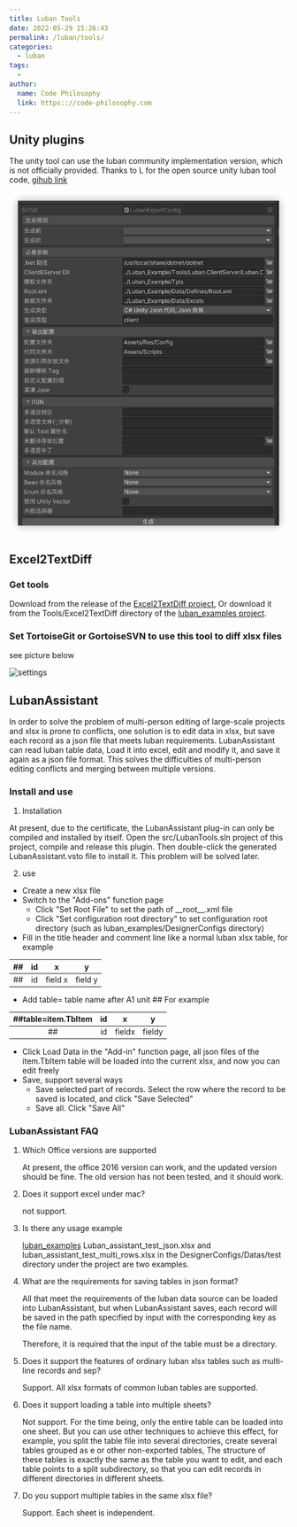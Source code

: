 ```yaml
---
title: Luban Tools
date: 2022-05-29 15:26:43
permalink: /luban/tools/
categories:
  - luban
tags:
  - 
author: 
  name: Code Philosophy
  link: https:://code-philosophy.com
---
```


## Unity plugins

The unity tool can use the luban community implementation version, which is not officially provided. Thanks to L for the open source unity luban tool code, [gihub link](https://github.com/LiuOcean/Luban_Unity_GUI)

![GUI](/img/luban/GUI_Display.png)

## Excel2TextDiff

### Get tools

Download from the release of the [Excel2TextDiff project](https://github.com/focus-creative-games/Excel2TextDiff),
Or download it from the Tools/Excel2TextDiff directory of the [luban_examples project](https://github.com/focus-creative-games/luban_examples).

### Set TortoiseGit or GortoiseSVN to use this tool to diff xlsx files
see picture below

![settings](https://github.com/focus-creative-games/luban_examples/raw/main/docs/images/a_1.jpg)


## LubanAssistant
In order to solve the problem of multi-person editing of large-scale projects and xlsx is prone to conflicts, one solution is to edit data in xlsx, but save each record as a json file that meets luban requirements. LubanAssistant can read luban table data,
Load it into excel, edit and modify it, and save it again as a json file format. This solves the difficulties of multi-person editing conflicts and merging between multiple versions.

### Install and use
1. Installation

At present, due to the certificate, the LubanAssistant plug-in can only be compiled and installed by itself. Open the src/LubanTools.sln project of this project, compile and release this plugin. Then double-click the generated LubanAssistant.vsto file to install it.
This problem will be solved later.

2. use
- Create a new xlsx file
- Switch to the "Add-ons" function page
    - Click "Set Root File" to set the path of \_\_root\_\_.xml file
    - Click "Set configuration root directory" to set configuration root directory (such as luban_examples/DesignerConfigs directory)
- Fill in the title header and comment line like a normal luban xlsx table, for example

|##| id | x | y|
|:-:|:-:|:-:|:-:|
|##|id|field x|field y|
- Add table= table name after A1 unit ## For example

|##table=item.TbItem| id | x | y|
|:-:|:-:|:-:|:-:|
|##|id|fieldx|fieldy|

- Click Load Data in the "Add-in" function page, all json files of the item.TbItem table will be loaded into the current xlsx, and now you can edit freely
- Save, support several ways
    - Save selected part of records. Select the row where the record to be saved is located, and click "Save Selected"
    - Save all. Click "Save All"

### LubanAssistant FAQ
1. Which Office versions are supported

    At present, the office 2016 version can work, and the updated version should be fine. The old version has not been tested, and it should work.

2. Does it support excel under mac?

    not support.

3. Is there any usage example

   [luban_examples](https://github.com/focus-creative-games/luban_examples) Luban_assistant_test_json.xlsx and luban_assistant_test_multi_rows.xlsx in the DesignerConfigs/Datas/test directory under the project are two examples.

4. What are the requirements for saving tables in json format?

    All that meet the requirements of the luban data source can be loaded into LubanAssistant, but when LubanAssistant saves, each record will be saved in the path specified by input with the corresponding key as the file name.

    Therefore, it is required that the input of the table must be a directory.

5. Does it support the features of ordinary luban xlsx tables such as multi-line records and sep?

    Support. All xlsx formats of common luban tables are supported.

6. Does it support loading a table into multiple sheets?

    Not support. For the time being, only the entire table can be loaded into one sheet. But you can use other techniques to achieve this effect, for example, you split the table file into several directories, create several tables grouped as e or other non-exported tables,
    The structure of these tables is exactly the same as the table you want to edit, and each table points to a split subdirectory, so that you can edit records in different directories in different sheets.

7. Do you support multiple tables in the same xlsx file?

    Support. Each sheet is independent.


